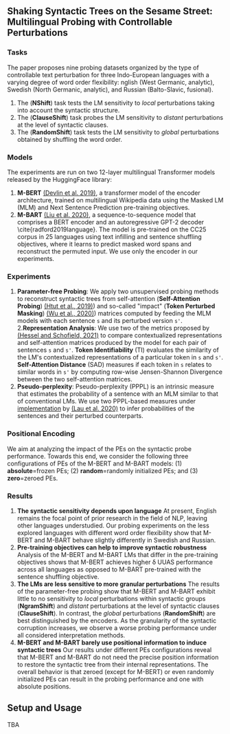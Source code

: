 ## Shaking Syntactic Trees on the Sesame Street: Multilingual Probing with Controllable Perturbations

### Tasks
The paper  proposes nine  probing  datasets  organized  by  the  type of controllable text perturbation for three Indo-European languages with a varying degree of word order flexibility:  nglish (West Germanic, analytic), Swedish (North Germanic, analytic), and Russian (Balto-Slavic, fusional).

1. The (**NShift**) task tests the LM sensitivity to *local* perturbations taking into account the syntactic structure.
2. The (**ClauseShift**) task probes the LM sensitivity to *distant* perturbations at the level of syntactic clauses. 
3. The (**RandomShift**) task tests the LM sensitivity to *global* perturbations obtained by shuffling the word order.

### Models
The experiments are run on two 12-layer multilingual Transformer models released by the HuggingFace library:

1. **M-BERT** [(Devlin et al. 2019)](https://arxiv.org/abs/1810.04805), a transformer model of the encoder architecture, trained on multilingual Wikipedia data using the Masked LM (MLM) and Next Sentence Prediction pre-training objectives.
2. **M-BART** [(Liu et al. 2020)](https://arxiv.org/abs/2001.08210), a sequence-to-sequence model that comprises a BERT encoder and an autoregressive GPT-2 decoder \cite{radford2019language}. The model is pre-trained on the CC25 corpus in 25 languages using text infilling and sentence shuffling objectives, where it learns to predict masked word spans and reconstruct the permuted input. We use only the encoder in our experiments.

### Experiments

1. **Parameter-free Probing**: We apply two unsupervised probing methods to reconstruct syntactic trees from self-attention (**Self-Attention Probing**) [(Htut et al., 2019)]()) and so-called "impact" (**Token Perturbed Masking**) [(Wu et al., 2020)](https://arxiv.org/pdf/2004.14786https://arxiv.org/abs/1911.12246?utm_source=feedburner&utm_medium=feed&utm_campaign=Feed%253A+arxiv%252FQSXk+%2528ExcitingAds%2521+cs+updates+on+arXiv.org%2529.pdf)) matrices computed by feeding the MLM models with each sentence `s` and its perturbed version `s'`.
2.**Representation Analysis**: We use two of the metrics proposed by [(Hessel and Schofield, 2021)](https://aclanthology.org/2021.acl-short.27/) to compare contextualized representations and self-attention matrices produced by the model for each pair of sentences `s` and `s'`. **Token Identifiability** (TI) evaluates the similarity of the LM's contextualized representations of a particular token in `s` and `s'`. **Self-Attention Distance** (SAD) measures if each token in `s` relates to similar words in `s'` by computing row-wise Jensen-Shannon Divergence between the two self-attention matrices.
3. **Pseudo-perplexity**: Pseudo-perplexity (PPPL) is an intrinsic measure that estimates the probability of a sentence with an MLM similar to that of conventional LMs. We use two PPPL-based measures under [implementation](https://github.com/jhlau/acceptability-prediction-in-context) by  [(Lau et al. 2020)](https://direct.mit.edu/tacl/article/doi/10.1162/tacl_a_00315/96455/How-Furiously-Can-Colorless-Green-Ideas-Sleep) to infer probabilities of the sentences and their perturbed counterparts.
 
### Positional Encoding
 
We aim at analyzing the impact of the PEs on the syntactic probe performance. Towards this end, we consider the following three configurations of PEs of the M-BERT and M-BART models: (1) **absolute**=frozen PEs; (2) **random**=randomly initialized PEs; and (3) **zero**=zeroed PEs.

 ### Results

1. **The syntactic sensitivity depends upon language** At present, English remains the focal point of prior research in the field of NLP, leaving other languages understudied. Our probing experiments on the less explored languages with different word order flexibility show that M-BERT and M-BART behave slightly differently in Swedish and Russian.
2. **Pre-training objectives can help to improve syntactic robustness** Analysis of the M-BERT and M-BART LMs that differ in the pre-training objectives shows that M-BERT achieves higher δ UUAS performance across all languages as opposed to M-BART pre-trained with the sentence shuffling objective.
3. **The LMs are less sensitive to more granular perturbations** The results of the parameter-free probing show that M-BERT and M-BART exhibit little to no sensitivity to *local* perturbations within syntactic groups (**NgramShift**) and *distant* perturbations at the level of syntactic clauses (**ClauseShift**). In contrast, the *global* perturbations (**RandomShift**) are best distinguished by the encoders. As the granularity of the syntactic corruption increases, we observe a worse probing performance under all considered interpretation methods.
4. **M-BERT and M-BART barely use positional information to induce syntactic trees** Our results under different PEs configurations reveal that M-BERT and M-BART do not need the precise position information to restore the syntactic tree from their internal representations. The overall behavior is that zeroed (except for M-BERT) or even randomly initialized PEs can result in the probing performance and one with absolute positions.


## Setup and Usage

TBA
